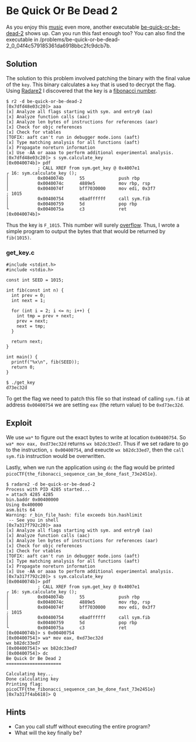 # Be Quick Or Be Dead 2
As you enjoy this [music](https://www.youtube.com/watch?v=CTt1vk9nM9c) even more, another executable [be-quick-or-be-dead-2](be-quick-or-be-dead-2) shows up. Can you run this fast enough too? You can also find the executable in /problems/be-quick-or-be-dead-2_0_04f4c579185361da6918bbc2fc9dcb7b.


## Solution
The solution to this problem involved patching the binary with the final value of the `key`. This binary calculates a `key` that is used to decrypt the flag. Using [Radare2](https://en.wikipedia.org/wiki/Radare2) I discovered that the key is a [fibonacci number](https://en.wikipedia.org/wiki/Fibonacci_number).

```
$ r2 -d be-quick-or-be-dead-2
[0x7dfd48e03c20]> aaa
[x] Analyze all flags starting with sym. and entry0 (aa)
[x] Analyze function calls (aac)
[x] Analyze len bytes of instructions for references (aar)
[x] Check for objc references
[x] Check for vtables
[TOFIX: aaft can't run in debugger mode.ions (aaft)
[x] Type matching analysis for all functions (aaft)
[x] Propagate noreturn information
[x] Use -AA or aaaa to perform additional experimental analysis.
[0x7dfd48e03c20]> s sym.calculate_key
[0x0040074b]> pdf
            ; CALL XREF from sym.get_key @ 0x4007e1
┌ 16: sym.calculate_key ();
│           0x0040074b      55             push rbp
│           0x0040074c      4889e5         mov rbp, rsp
│           0x0040074f      bff7030000     mov edi, 0x3f7              ; 1015
│           0x00400754      e8adffffff     call sym.fib
│           0x00400759      5d             pop rbp
└           0x0040075a      c3             ret
[0x0040074b]> 
```

Thus the key is `F_1015`. This number will surely [overflow](https://en.wikipedia.org/wiki/Integer_overflow). Thus, I wrote a simple program to output the bytes that that would be returned by `fib(1015)`.

### get_key.c
```
#include <stdint.h>
#include <stdio.h>

const int SEED = 1015;

int fib(const int n) {
  int prev = 0;
  int next = 1;

  for (int i = 2; i <= n; i++) {
    int tmp = prev + next;
    prev = next;
    next = tmp;
  }

  return next;
}

int main() {
  printf("%x\n", fib(SEED));
  return 0;
}
```

```
$ ./get_key 
d73ec32d
```

To get the flag we need to patch this file so that instead of calling `sym.fib` at address `0x00400754` we are setting `eax` (the return value) to be `0xd73ec32d`.


## Exploit
We use `wa*` to figure out the exact bytes to write at location `0x00400754`. So `wa* mov eax, 0xd73ec32d` returns `wx b82dc33ed7`. Thus if we set radare to go to the instruction, `s 0x00400754`, and exeucte `wx b82dc33ed7`, then the `call sym.fib` instruction would be overwritten.

Lastly, when we run the application using `dc` the flag would be printed `picoCTF{the_fibonacci_sequence_can_be_done_fast_73e2451e}`.

```
$ radare2 -d be-quick-or-be-dead-2
Process with PID 4285 started...
= attach 4285 4285
bin.baddr 0x00400000
Using 0x400000
asm.bits 64
Warning: r_bin_file_hash: file exceeds bin.hashlimit
 -- See you in shell
[0x7a317f792c20]> aaa
[x] Analyze all flags starting with sym. and entry0 (aa)
[x] Analyze function calls (aac)
[x] Analyze len bytes of instructions for references (aar)
[x] Check for objc references
[x] Check for vtables
[TOFIX: aaft can't run in debugger mode.ions (aaft)
[x] Type matching analysis for all functions (aaft)
[x] Propagate noreturn information
[x] Use -AA or aaaa to perform additional experimental analysis.
[0x7a317f792c20]> s sym.calculate_key
[0x0040074b]> pdf
            ; CALL XREF from sym.get_key @ 0x4007e1
┌ 16: sym.calculate_key ();
│           0x0040074b      55             push rbp
│           0x0040074c      4889e5         mov rbp, rsp
│           0x0040074f      bff7030000     mov edi, 0x3f7              ; 1015
│           0x00400754      e8adffffff     call sym.fib
│           0x00400759      5d             pop rbp
└           0x0040075a      c3             ret
[0x0040074b]> s 0x00400754
[0x00400754]> wa* mov eax, 0xd73ec32d
wx b82dc33ed7
[0x00400754]> wx b82dc33ed7
[0x00400754]> dc
Be Quick Or Be Dead 2
=====================

Calculating key...
Done calculating key
Printing flag:
picoCTF{the_fibonacci_sequence_can_be_done_fast_73e2451e}
[0x7a317f4ab618]> Q
```


## Hints
- Can you call stuff without executing the entire program?
- What will the key finally be?
